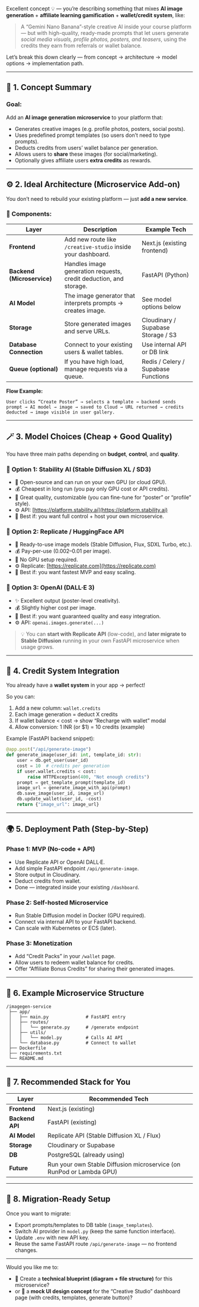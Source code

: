 Excellent concept 💡 — you’re describing something that mixes **AI image generation** + **affiliate learning gamification** + **wallet/credit system**, like:

> A “Gemini Nano Banana”-style creative AI inside your course platform — but with high-quality, ready-made prompts that let users generate *social media visuals, profile photos, posters, and teasers*, using the credits they earn from referrals or wallet balance.

Let’s break this down clearly — from concept → architecture → model options → implementation path.

---

## 🧠 1. Concept Summary

### **Goal:**

Add an **AI image generation microservice** to your platform that:

* Generates creative images (e.g. profile photos, posters, social posts).
* Uses predefined prompt templates (so users don’t need to type prompts).
* Deducts credits from users’ wallet balance per generation.
* Allows users to **share** these images (for social/marketing).
* Optionally gives affiliate users **extra credits** as rewards.

---

## ⚙️ 2. Ideal Architecture (Microservice Add-on)

You don’t need to rebuild your existing platform — just **add a new service**.

### 🧩 Components:

| Layer                      | Description                                                       | Example Tech                        |
| -------------------------- | ----------------------------------------------------------------- | ----------------------------------- |
| **Frontend**               | Add new route like `/creative-studio` inside your dashboard.      | Next.js (existing frontend)         |
| **Backend (Microservice)** | Handles image generation requests, credit deduction, and storage. | FastAPI (Python)                    |
| **AI Model**               | The image generator that interprets prompts → creates image.      | See model options below             |
| **Storage**                | Store generated images and serve URLs.                            | Cloudinary / Supabase Storage / S3  |
| **Database Connection**    | Connect to your existing users & wallet tables.                   | Use internal API or DB link         |
| **Queue (optional)**       | If you have high load, manage requests via a queue.               | Redis / Celery / Supabase Functions |

**Flow Example:**

```
User clicks “Create Poster” → selects a template → backend sends prompt → AI model → image → saved to Cloud → URL returned → credits deducted → image visible in user gallery.
```

---

## 🪄 3. Model Choices (Cheap + Good Quality)

You have three main paths depending on **budget**, **control**, and **quality**.

### 🥇 **Option 1: Stability AI (Stable Diffusion XL / SD3)**

* 🧩 Open-source and can run on your own GPU (or cloud GPU).
* 💰 Cheapest in long run (you pay only GPU cost or API credits).
* 🌈 Great quality, customizable (you can fine-tune for “poster” or “profile” style).
* ⚙️ API: [https://platform.stability.ai](https://platform.stability.ai)
* 🧠 Best if: you want full control + host your own microservice.

### 🥈 **Option 2: Replicate / HuggingFace API**

* 🧩 Ready-to-use image models (Stable Diffusion, Flux, SDXL Turbo, etc.).
* 💰 Pay-per-use ($0.002–$0.01 per image).
* 🚀 No GPU setup required.
* ⚙️ Replicate: [https://replicate.com](https://replicate.com)
* 🧠 Best if: you want fastest MVP and easy scaling.

### 🥉 **Option 3: OpenAI (DALL·E 3)**

* ✨ Excellent output (poster-level creativity).
* 💰 Slightly higher cost per image.
* 🧠 Best if: you want guaranteed quality and easy integration.
* ⚙️ API: `openai.images.generate(...)`

> 💡 You can **start with Replicate API** (low-code), and **later migrate to Stable Diffusion** running in your own FastAPI microservice when usage grows.

---

## 🧩 4. Credit System Integration

You already have a **wallet system** in your app → perfect!

So you can:

1. Add a new column: `wallet.credits`
2. Each image generation = deduct X credits
3. If wallet balance < cost → show “Recharge with wallet” modal
4. Allow conversion: 1 INR (or $1) = 10 credits (example)

Example (FastAPI backend snippet):

```python
@app.post("/api/generate-image")
def generate_image(user_id: int, template_id: str):
    user = db.get_user(user_id)
    cost = 10  # credits per generation
    if user.wallet.credits < cost:
        raise HTTPException(400, "Not enough credits")
    prompt = get_template_prompt(template_id)
    image_url = generate_image_with_api(prompt)
    db.save_image(user_id, image_url)
    db.update_wallet(user_id, -cost)
    return {"image_url": image_url}
```

---

## 🌍 5. Deployment Path (Step-by-Step)

### Phase 1: MVP (No-code + API)

* Use Replicate API or OpenAI DALL·E.
* Add simple FastAPI endpoint `/api/generate-image`.
* Store output in Cloudinary.
* Deduct credits from wallet.
* Done — integrated inside your existing `/dashboard`.

### Phase 2: Self-hosted Microservice

* Run Stable Diffusion model in Docker (GPU required).
* Connect via internal API to your FastAPI backend.
* Can scale with Kubernetes or ECS (later).

### Phase 3: Monetization

* Add “Credit Packs” in your `/wallet` page.
* Allow users to redeem wallet balance for credits.
* Offer “Affiliate Bonus Credits” for sharing their generated images.

---

## 🧱 6. Example Microservice Structure

```
/imagegen-service
 ├── app/
 │   ├── main.py              # FastAPI entry
 │   ├── routes/
 │   │   └── generate.py      # /generate endpoint
 │   ├── utils/
 │   │   └── model.py         # Calls AI API
 │   └── database.py          # Connect to wallet
 ├── Dockerfile
 ├── requirements.txt
 └── README.md
```

---

## 🚀 7. Recommended Stack for You

| Layer           | Recommended Tech                                                     |
| --------------- | -------------------------------------------------------------------- |
| **Frontend**    | Next.js (existing)                                                   |
| **Backend API** | FastAPI (existing)                                                   |
| **AI Model**    | Replicate API (Stable Diffusion XL / Flux)                           |
| **Storage**     | Cloudinary or Supabase                                               |
| **DB**          | PostgreSQL (already using)                                           |
| **Future**      | Run your own Stable Diffusion microservice (on RunPod or Lambda GPU) |

---

## 🧭 8. Migration-Ready Setup

Once you want to migrate:

* Export prompts/templates to DB table (`image_templates`).
* Switch AI provider in `model.py` (keep the same function interface).
* Update `.env` with new API key.
* Reuse the same FastAPI route `/api/generate-image` — no frontend changes.

---

Would you like me to:

* 🧰 Create a **technical blueprint (diagram + file structure)** for this microservice?
* or 🎨 a **mock UI design concept** for the “Creative Studio” dashboard page (with credits, templates, generate button)?

